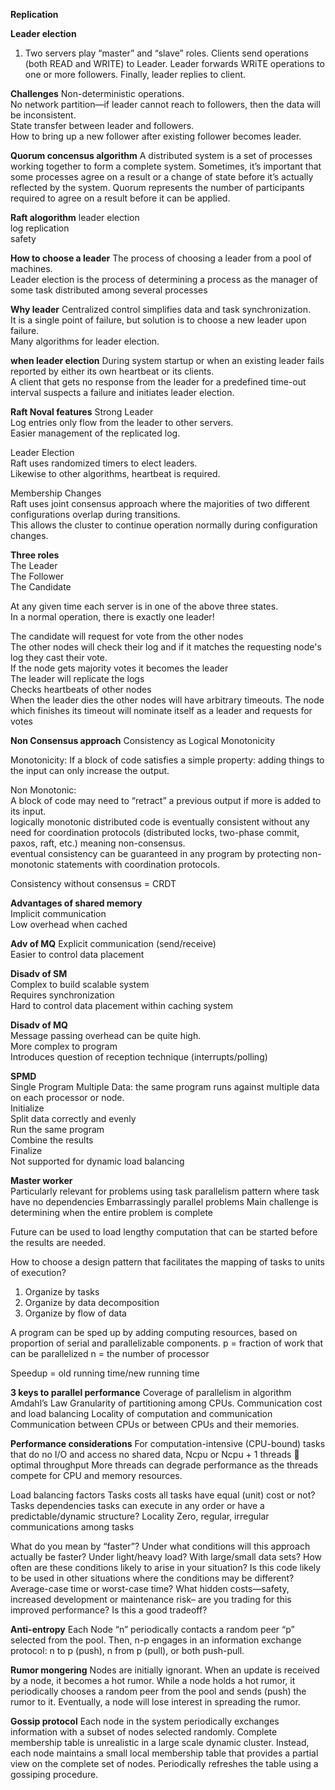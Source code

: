 **Replication**

**Leader election**
1. Two servers play “master” and “slave” roles.
Clients send operations (both READ and WRITE) to Leader.
Leader forwards WRiTE operations to one or more followers.
Finally, leader replies to client.

**Challenges**
Non-deterministic operations.  
No network partition—if leader cannot reach to followers, then the data will be inconsistent.  
State transfer between leader and followers.  
How to bring up a new follower after existing follower becomes leader.  

**Quorum concensus algorithm**
A distributed system is a set of processes working together to form a complete system.
Sometimes, it’s important that some processes agree on a result or a change of state before it’s actually reflected by the system.
Quorum represents the number of participants required to agree on a result before it can be applied.

**Raft alogorithm**
leader election  
log replication  
safety  

**How to choose a leader**
The process of choosing a leader from a pool of machines.  
Leader election is the process of determining a process as the manager of some task distributed among several processes   

**Why leader**
Centralized control simplifies data and task synchronization.  
It is a single point of failure, but solution is to choose a new leader upon failure.  
Many algorithms for leader election.  

**when leader election**
During system startup or when an existing leader fails reported by either its own heartbeat or its clients.  
A client that gets no response from the leader for a predefined time-out interval suspects a failure and initiates leader election.  

**Raft Noval features**
Strong Leader  
Log entries only flow from the leader to other servers.  
Easier management of the replicated log.  

Leader Election  
Raft uses randomized timers to elect leaders.  
Likewise to other algorithms, heartbeat is required.  

Membership Changes  
Raft uses joint consensus approach where the majorities of two different configurations overlap during transitions.  
This allows the cluster to continue operation normally during configuration changes.  

**Three roles**  
The Leader  
The Follower  
The Candidate  


At any given time each server is in one of the above three states.  
In a normal operation, there is exactly one leader!  

The candidate will request for vote from the other nodes  
The other nodes will check their log and if it matches the requesting node's log they cast their vote.   
If the node gets majority votes it becomes the leader  
The leader will replicate the logs   
Checks heartbeats of other nodes  
When the leader dies the other nodes will have arbitrary timeouts. The node which finishes its timeout will nominate itself as a leader and requests for votes  


**Non Consensus approach**
Consistency as Logical Monotonicity  

Monotonicity: 
If a block of code satisfies a simple property: adding things to the input can only increase the output.  

Non Monotonic:  
A block of code may need to “retract” a previous output if more is added to its input.  
logically monotonic distributed code is eventually consistent without any need for coordination protocols (distributed locks, two-phase commit, paxos, raft, etc.) meaning non-consensus.  
eventual consistency can be guaranteed in any program by protecting non-monotonic statements with coordination protocols.  

Consistency without consensus = CRDT  

**Advantages of shared memory**  
Implicit communication  
Low overhead when cached  

**Adv of MQ**
Explicit communication (send/receive)  
Easier to control data placement  

**Disadv of SM**    
Complex to build scalable system  
Requires synchronization  
Hard to control data placement within caching system  

**Disadv of MQ**  
Message passing overhead can be quite high.  
More complex to program  
Introduces question of reception technique (interrupts/polling)  

**SPMD**  
Single Program Multiple Data: the same program runs against multiple data on each processor or node.  
Initialize  
Split data correctly and evenly  
Run the same program  
Combine the results  
Finalize  
Not supported for dynamic load balancing  

**Master worker**  
 Particularly relevant for problems using task  parallelism pattern where task have no dependencies
 Embarrassingly parallel problems
 Main challenge is determining when the entire problem is complete 

Future can be used to load lengthy computation that can be started before the results are needed.

How to choose a design pattern that facilitates the mapping of tasks to units of execution?  

1. Organize by tasks
2. Organize by data decomposition
3. Organize by flow of data


A program can be sped up by adding computing resources, based on proportion of serial and parallelizable components.
p = fraction of work that can be parallelized
n = the number of processor

Speedup =   old running time/new running time

**3 keys to parallel performance**
Coverage of parallelism in algorithm
Amdahl’s Law
Granularity of partitioning among CPUs.
Communication cost and load balancing
Locality of computation and communication
Communication between CPUs or between CPUs and their memories.

**Performance considerations**
For computation-intensive (CPU-bound) tasks that do no I/O and access no shared data, 
Ncpu or Ncpu + 1 threads  optimal throughput 
More threads can degrade performance as the threads compete for CPU and memory resources.

Load balancing factors 
Tasks costs
all tasks have equal (unit) cost or not?
Tasks dependencies
tasks can execute in any order or have a predictable/dynamic structure?
Locality
Zero, regular, irregular communications among tasks


What do you mean by “faster”?
Under what conditions will this approach actually be faster? 
Under light/heavy load? 
With large/small data sets?
How often are these conditions likely to arise in your situation? 
Is this code likely to be used in other situations where the conditions may be different? Average-case time or worst-case time?
What hidden costs—safety, increased development or maintenance risk– are you trading for this improved performance? Is this a good tradeoff?



**Anti-entropy**
Each Node “n” periodically contacts a random peer “p” selected from the pool.
Then, n-p engages in an information exchange protocol: n to p (push), n from p (pull), or both push-pull.

**Rumor mongering**
Nodes are initially ignorant.
When an update is received by a node, it becomes a hot rumor.
While a node holds a hot rumor, it periodically chooses a random peer from the pool and sends (push) the rumor to it.
Eventually, a node will lose interest in spreading the rumor.

**Gossip protocol**
Each node in the system periodically exchanges information with a subset of nodes selected randomly.
Complete membership table is unrealistic in a large scale dynamic cluster.
Instead, each node maintains a small local membership table that provides a partial view on the complete set of nodes.
Periodically refreshes the table using a gossiping procedure.


